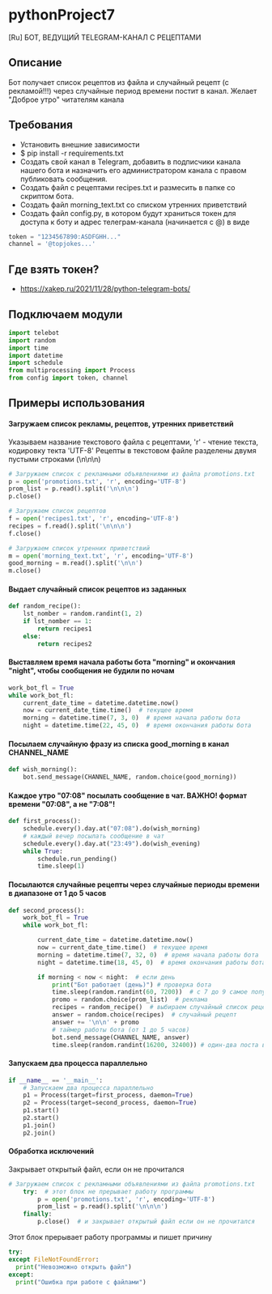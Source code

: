 # pythonProject7

[Ru] БОТ, ВЕДУЩИЙ TELEGRAM-КАНАЛ С РЕЦЕПТАМИ

## Описание

Бот получает список рецептов из файла и случайный рецепт (с рекламой!!!) через случайные период времени постит в канал. Желает "Доброе
утро"
читателям канала

## Требования

* Установить внешние зависимости
* $ pip install -r requirements.txt
* Создать свой канал в Telegram, добавить в подписчики канала нашего бота и назначить его администратором канала с
  правом публиковать сообщения.
* Создать файл с рецептами recipes.txt и размесить в папке со скриптом бота.
* Создать файл morning_text.txt со списком утренних приветствий
* Создать файл config.py, в котором будут храниться токен для доступа к боту и адрес телеграм-канала (начинается с @) в
  виде

```python
token = "1234567890:ASDFGHH..."
channel = '@topjokes...'
```

## Где взять токен?

* https://xakep.ru/2021/11/28/python-telegram-bots/

## Подключаем модули

```python
import telebot
import random
import time
import datetime
import schedule
from multiprocessing import Process
from config import token, channel
```

## Примеры использования

#### Загружаем список рекламы, рецептов, утренних приветствий

Указываем название текстового файла с рецептами, 'r' - чтение текста, кодировку текта 'UTF-8'
Рецепты в текстовом файле разделены двумя пустыми строками (\n\n\n)

```python
# Загружаем список с рекламными объявлениями из файла promotions.txt
p = open('promotions.txt', 'r', encoding='UTF-8')
prom_list = p.read().split('\n\n\n')
p.close()

# Загружаем список рецептов
f = open('recipes1.txt', 'r', encoding='UTF-8')
recipes = f.read().split('\n\n\n')
f.close()

# Загружаем список утренних приветствий
m = open('morning_text.txt', 'r', encoding='UTF-8')
good_morning = m.read().split('\n\n')
m.close()
```

#### Выдает случайный список рецептов из заданных

```python
def random_recipe():
    lst_nomber = random.randint(1, 2)
    if lst_nomber == 1:
        return recipes1
    else:
        return recipes2
```

#### Выставляем время начала работы бота "morning" и окончания "night", чтобы сообщения не будили по ночам

```python
work_bot_fl = True
while work_bot_fl:
    current_date_time = datetime.datetime.now()
    now = current_date_time.time()  # текущее время
    morning = datetime.time(7, 3, 0)  # время начала работы бота
    night = datetime.time(22, 45, 0)  # время окончания работы бота
```

#### Посылаем случайную фразу из списка good_morning в канал CHANNEL_NAME

```python
def wish_morning():
    bot.send_message(CHANNEL_NAME, random.choice(good_morning))
```

#### Каждое утро "07:08" посылать сообщение в чат. ВАЖНО! формат времени "07:08", а не "7:08"!

```python
def first_process():
    schedule.every().day.at("07:08").do(wish_morning)
    # каждый вечер посылать сообщение в чат
    schedule.every().day.at("23:49").do(wish_evening)
    while True:
        schedule.run_pending()
        time.sleep(1)
```

#### Посылаются случайные рецепты через случайные периоды времени в диапазоне от 1  до 5 часов

```python
def second_process():
    work_bot_fl = True
    while work_bot_fl:

        current_date_time = datetime.datetime.now()
        now = current_date_time.time()  # текущее время
        morning = datetime.time(7, 32, 0)  # время начала работы бота
        night = datetime.time(18, 45, 0)  # время окончания работы бота

        if morning < now < night:  # если день
            print("Бот работает (день)") # проверка бота 
            time.sleep(random.randint(60, 7200))  # c 7 до 9 самое популярное время для постов 
            promo = random.choice(prom_list)  # реклама
            recipes = random_recipe()  # выбираем случайный список рецептов
            answer = random.choice(recipes)  # случайный рецепт
            answer += '\n\n' + promo
            # таймер работы бота (от 1 до 5 часов)
            bot.send_message(CHANNEL_NAME, answer)
            time.sleep(random.randint(16200, 32400)) # один-два поста в день достаточно для дзен 
```

#### Запускаем два процесса параллельно

```python
if __name__ == '__main__':
    # Запускаем два процесса параллельно
    p1 = Process(target=first_process, daemon=True)
    p2 = Process(target=second_process, daemon=True)
    p1.start()
    p2.start()
    p1.join()
    p2.join()
```

#### Обработка исключений
Закрывает открытый файл, если он не прочитался
```python
# Загружаем список с рекламными объявлениями из файла promotions.txt
    try:  # этот блок не прерывает работу программы 
        p = open('promotions.txt', 'r', encoding='UTF-8')
        prom_list = p.read().split('\n\n\n')
    finally:
        p.close()  # и закрывает открытый файл если он не прочитался
```
Этот блок прерывает работу программы и пишет причину
```python
try:
except FileNotFoundError:
  print("Невозможно открыть файл")
except:
  print("Ошибка при работе с файлами")
```